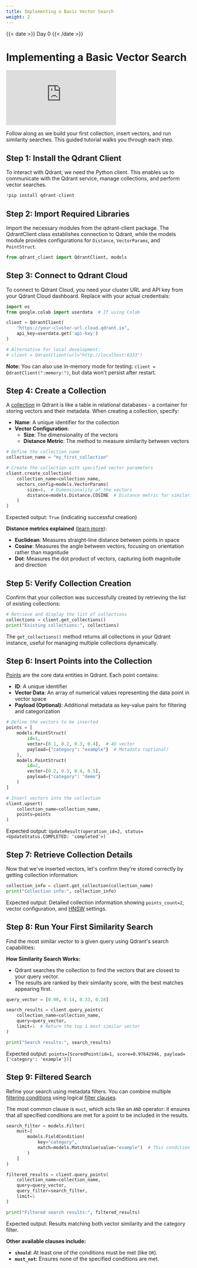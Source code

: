 ```yaml
---
title: Implementing a Basic Vector Search
weight: 2
---
```


{{< date >}} Day 0 {{< /date >}}

# Implementing a Basic Vector Search

<div class="video">
<iframe 
  src="https://www.youtube.com/embed/_83L9ZIoOjM?si=ZTpn6fMXSjc_7JgL"
  frameborder="0"
  allow="accelerometer; autoplay; clipboard-write; encrypted-media; gyroscope; picture-in-picture; web-share"
  referrerpolicy="strict-origin-when-cross-origin"
  allowfullscreen>
</iframe>
</div>

Follow along as we build your first collection, insert vectors, and run similarity searches. This guided tutorial walks you through each step.

## Step 1: Install the Qdrant Client

To interact with Qdrant, we need the Python client. This enables us to communicate with the Qdrant service, manage collections, and perform vector searches.

```python
!pip install qdrant-client
```

## Step 2: Import Required Libraries

Import the necessary modules from the qdrant-client package. The QdrantClient class establishes connection to Qdrant, while the models module provides configurations for `Distance`, `VectorParams`, and `PointStruct`.

```python
from qdrant_client import QdrantClient, models
```

## Step 3: Connect to Qdrant Cloud

To connect to Qdrant Cloud, you need your cluster URL and API key from your Qdrant Cloud dashboard. Replace with your actual credentials:

```python
import os
from google.colab import userdata  # If using Colab

client = QdrantClient(
    "https://your-cluster-url.cloud.qdrant.io", 
    api_key=userdata.get('api-key') 
)

# Alternative for local development:
# client = QdrantClient(url="http://localhost:6333")
```

**Note:** You can also use in-memory mode for testing: `client = QdrantClient(":memory:")`, but data won't persist after restart.

## Step 4: Create a Collection

A [collection](/documentation/concepts/collections/) in Qdrant is like a table in relational databases - a container for storing vectors and their metadata. When creating a collection, specify:

- **Name**: A unique identifier for the collection
- **Vector Configuration**:
  - **Size**: The dimensionality of the vectors
  - **Distance Metric**: The method to measure similarity between vectors

```python
# Define the collection name
collection_name = "my_first_collection"

# Create the collection with specified vector parameters
client.create_collection(
    collection_name=collection_name,
    vectors_config=models.VectorParams(
        size=4,  # Dimensionality of the vectors
        distance=models.Distance.COSINE  # Distance metric for similarity search
    )
)
```

Expected output: `True` (indicating successful creation)

**Distance metrics explained** ([learn more](/documentation/concepts/collections/#distance-metrics)):
- **Euclidean**: Measures straight-line distance between points in space
- **Cosine**: Measures the angle between vectors, focusing on orientation rather than magnitude
- **Dot**: Measures the dot product of vectors, capturing both magnitude and direction

## Step 5: Verify Collection Creation

Confirm that your collection was successfully created by retrieving the list of existing collections:

```python
# Retrieve and display the list of collections
collections = client.get_collections()
print("Existing collections:", collections)
```

The `get_collections()` method returns all collections in your Qdrant instance, useful for managing multiple collections dynamically.

## Step 6: Insert Points into the Collection

[Points](/documentation/concepts/points/) are the core data entities in Qdrant. Each point contains:

- **ID**: A unique identifier
- **Vector Data**: An array of numerical values representing the data point in vector space
- **Payload (Optional)**: Additional metadata as key-value pairs for filtering and categorization

```python
# Define the vectors to be inserted
points = [
    models.PointStruct(
        id=1,
        vector=[0.1, 0.2, 0.3, 0.4],  # 4D vector
        payload={"category": "example"}  # Metadata (optional)
    ),
    models.PointStruct(
        id=2,
        vector=[0.2, 0.3, 0.4, 0.5],
        payload={"category": "demo"}
    )
]

# Insert vectors into the collection
client.upsert(
    collection_name=collection_name,
    points=points
)
```

Expected output: `UpdateResult(operation_id=2, status=<UpdateStatus.COMPLETED: 'completed'>)`

## Step 7: Retrieve Collection Details

Now that we've inserted vectors, let's confirm they're stored correctly by getting collection information:

```python
collection_info = client.get_collection(collection_name)
print("Collection info:", collection_info)
```

Expected output: Detailed collection information showing `points_count=2`, vector configuration, and [HNSW](https://qdrant.tech/articles/filtrable-hnsw/) settings.

## Step 8: Run Your First Similarity Search

Find the most similar vector to a given query using Qdrant's search capabilities:

**How Similarity Search Works:**
- Qdrant searches the collection to find the vectors that are closest to your query vector.
- The results are ranked by their similarity score, with the best matches appearing first.


```python
query_vector = [0.08, 0.14, 0.33, 0.28]

search_results = client.query_points(
    collection_name=collection_name,
    query=query_vector,
    limit=1  # Return the top 1 most similar vector
)

print("Search results:", search_results)
```

Expected output: `points=[ScoredPoint(id=1, score=0.97642946, payload={'category': 'example'})]`

## Step 9: Filtered Search

Refine your search using metadata filters. You can combine multiple [filtering conditions](/documentation/concepts/filtering/#filtering-conditions) using logical [filter clauses](/documentation/concepts/filtering/#filtering-clauses).

The most common clause is `must`, which acts like an `AND` operator: it ensures that all specified conditions are met for a point to be included in the results.

```python
search_filter = models.Filter(
    must=[
        models.FieldCondition(
            key="category",
            match=models.MatchValue(value="example")  # This condition must be true
        )
    ]
)

filtered_results = client.query_points(
    collection_name=collection_name,
    query=query_vector,
    query_filter=search_filter,
    limit=1
)

print("Filtered search results:", filtered_results)
```

Expected output: Results matching both vector similarity and the category filter.

**Other available clauses include:**
-   **`should`**: At least one of the conditions must be met (like `OR`).
-   **`must_not`**: Ensures none of the specified conditions are met.
